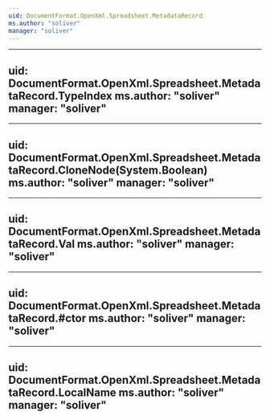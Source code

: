 ```yaml
---
uid: DocumentFormat.OpenXml.Spreadsheet.MetadataRecord
ms.author: "soliver"
manager: "soliver"
---
```


---
uid: DocumentFormat.OpenXml.Spreadsheet.MetadataRecord.TypeIndex
ms.author: "soliver"
manager: "soliver"
---

---
uid: DocumentFormat.OpenXml.Spreadsheet.MetadataRecord.CloneNode(System.Boolean)
ms.author: "soliver"
manager: "soliver"
---

---
uid: DocumentFormat.OpenXml.Spreadsheet.MetadataRecord.Val
ms.author: "soliver"
manager: "soliver"
---

---
uid: DocumentFormat.OpenXml.Spreadsheet.MetadataRecord.#ctor
ms.author: "soliver"
manager: "soliver"
---

---
uid: DocumentFormat.OpenXml.Spreadsheet.MetadataRecord.LocalName
ms.author: "soliver"
manager: "soliver"
---
